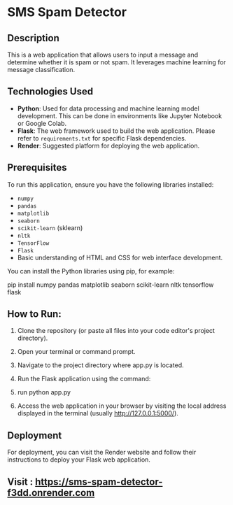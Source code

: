 # SMS Spam Detector

## Description
This is a web application that allows users to input a message and determine whether it is spam or not spam. It leverages machine learning for message classification.

## Technologies Used
* **Python**: Used for data processing and machine learning model development. This can be done in environments like Jupyter Notebook or Google Colab.
* **Flask**: The web framework used to build the web application. Please refer to `requirements.txt` for specific Flask dependencies.
* **Render**: Suggested platform for deploying the web application.

## Prerequisites
To run this application, ensure you have the following libraries installed:
* `numpy`
* `pandas`
* `matplotlib`
* `seaborn`
* `scikit-learn` (sklearn)
* `nltk`
* `TensorFlow`
* `Flask`
* Basic understanding of HTML and CSS for web interface development.

You can install the Python libraries using pip, for example:


pip install numpy pandas matplotlib seaborn scikit-learn nltk tensorflow flask

## How to Run:

1. Clone the repository (or paste all files into your code editor's project directory).

2. Open your terminal or command prompt.

3. Navigate to the project directory where app.py is located.

4. Run the Flask application using the command:

5. run python app.py

6. Access the web application in your browser by visiting the local address displayed in the terminal (usually http://127.0.0.1:5000/).

## Deployment

 For deployment, you can visit the  Render website  and follow their instructions to deploy your Flask web application.

 ## Visit : https://sms-spam-detector-f3dd.onrender.com
